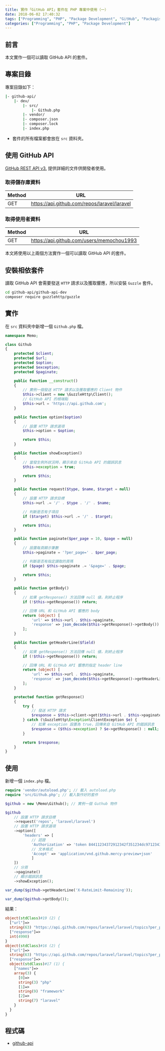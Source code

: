 ```yaml
---
title: 實作「GitHub API」套件在 PHP 專案中使用（一）
date: 2018-06-02 17:40:32
tags: ["Programming", "PHP", "Package Development", "GitHub", "Packagist"]
categories: ["Programming", "PHP", "Package Development"]
---
```


## 前言

本文實作一個可以讀取 GitHub API 的套件。

## 專案目錄

專案目錄如下：

```bash
|- github-api/
    |- dev/
        |- src/
            |- Github.php
        |- vendor/
        |- composer.json
        |- composer.lock
        |- index.php

```

- 套件的所有檔案都會放在 `src` 資料夾。

## 使用 GitHub API

[GitHub REST API v3.](https://developer.github.com/v3/) 提供詳細的文件供開發者使用。

### 取得儲存庫資料

| Method | URL |
| --- | --- |
| GET | <https://api.github.com/repos/laravel/laravel> |

### 取得使用者資料

| Method | URL |
| --- | --- |
| GET | <https://api.github.com/users/memochou1993> |

本文將使用以上兩個方法實作一個可以讀取 GitHub API 的套件。

## 安裝相依套件

讀取 GitHub API 會需要發送 `HTTP` 請求以及獲取響應，所以安裝 `Guzzle` 套件。

```bash
cd github-api/github-api-dev
composer require guzzlehttp/guzzle
```

## 實作

在 `src` 資料夾中新增一個 `Github.php` 檔。

```php
namespace Memo;

class Github
{
    protected $client;
    protected $url;
    protected $option;
    protected $exception;
    protected $paginate;

    public function __construct()
    {
        // 實例一個發送 HTTP 請求以及獲取響應的 Client 物件
        $this->client = new \GuzzleHttp\Client();
        // GitHub API 的根端點
        $this->url = 'https://api.github.com';
    }

    public function option($option)
    {
        // 設置 HTTP 請求選項
        $this->option = $option;

        return $this;
    }

    public function showException()
    {
        // 當發生例外狀況時，顯示來自 GitHub API 的錯誤訊息
        $this->exception = true;

        return $this;
    }

    public function request($type, $name, $target = null)
    {
        // 設置 HTTP 請求目標
        $this->url .= '/' . $type . '/' . $name;

        // 判斷是否有子項目
        if ($target) $this->url .= '/' . $target;

        return $this;
    }

    public function paginate($per_page = 10, $page = null)
    {
        // 設置每頁顯示筆數
        $this->paginate = '?per_page=' . $per_page;

        // 判斷是否有指定讀取的頁瑪
        if ($page) $this->paginate .= '&page=' . $page;

        return $this;
    }

    public function getBody()
    {
        // 如果 getResponse() 方法回傳 null 値，則終止程序
        if (!$this->getResponse()) return;

        // 回傳 URL 和 GitHub API 響應的 body
        return (object) [
            'url' => $this->url . $this->paginate,
            'response' => json_decode($this->getResponse()->getBody())
        ];
    }

    public function getHeaderLine($field)
    {
        // 如果 getResponse() 方法回傳 null 値，則終止程序
        if (!$this->getResponse()) return;

        // 回傳 URL 和 GitHub API 響應的指定 header line
        return (object) [
            'url' => $this->url . $this->paginate,
            'response' => json_decode($this->getResponse()->getHeaderLine($field))
        ];
    }

    protected function getResponse()
    {
        try {
            // 發送 HTTP 請求
            $response = $this->client->get($this->url . $this->paginate, $this->option);
        } catch (\GuzzleHttp\Exception\ClientException $e) {
            // 如果 exception 設置為 true，回傳來自 GitHub API 的錯誤訊息
            $response = ($this->exception) ? $e->getResponse() : null;
        }

        return $response;
    }
}
```

## 使用

新增一個 `index.php` 檔。

```php
require 'vendor/autoload.php'; // 載入 autoload.php
require 'src/Github.php'; // 載入製作好的套件

$github = new \Memo\Github(); // 實例一個 Guthub 物件

$github
    // 設置 HTTP 請求目標
    ->request('repos', 'laravel/laravel')
    // 設置 HTTP 請求選項
    ->option([
        'headers' => [
            // 認證
            'Authorization' => 'token 84411234372912342f351234dc9712343b301234',
            // 文本格式
            'Accept' => 'application/vnd.github.mercy-preview+json'
            ]
    ])
    // 分頁
    ->paginate()
    // 顯示錯誤訊息
    ->showException();

var_dump($github->getHeaderLine('X-RateLimit-Remaining'));

var_dump($github->getBody());
```

結果：

```php
object(stdClass)#19 (2) {
  ["url"]=>
  string(63) "https://api.github.com/repos/laravel/laravel/topics?per_page=10"
  ["response"]=>
  int(4990)
}
object(stdClass)#16 (2) {
  ["url"]=>
  string(63) "https://api.github.com/repos/laravel/laravel/topics?per_page=10"
  ["response"]=>
  object(stdClass)#17 (1) {
    ["names"]=>
    array(3) {
      [0]=>
      string(3) "php"
      [1]=>
      string(9) "framework"
      [2]=>
      string(7) "laravel"
    }
  }
}
```

## 程式碼

- [github-api](https://github.com/memochou1993/github-api)
